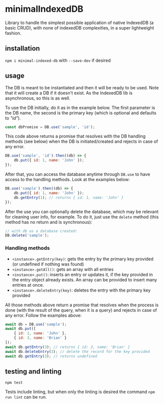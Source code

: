 # minimalIndexedDB

Library to handle the simplest possible application of native IndexedDB (a basic CRUD), with none of indexedDB complexities, in a super lightweight fashion.

## installation

`npm i minimal-indexed-db` with `--save-dev` if desired


## usage

The DB is meant to be instantiated and then it will be ready to be used. Note that it will create a DB if it doesn't exist. As the IndexedDB lib is asynchronous, so this is as well.

To use the DB initially, do it as in the example below. The first parameter is the DB name, the second is the primary key (which is optional and defaults to _"id"_).

```javascript
const dbPromise = DB.use('sample', 'id');
```

This code above returns a promise that resolves with the DB handling methods (see below) when the DB is initiated/created and rejects in case of any error.

```javascript
DB.use('sample', 'id').then((db) => {
    db.put({ id: 1, name: 'John' });
});
```

After that, you can access the database anytime through `DB.use` to have access to the handling methods. Look at the examples below:

```javascript
DB.use('sample').then((db) => {
    db.put({ id: 1, name: 'John' });
    db.getEntry(1); // returns { id: 1, name: 'John' }
});
```

After the use you can optionally delete the database, which may be relevant for cleaning user info, for example. To do it, just use the `delete` method (this method has no return and is synchronous):

```javascript
// with db as a database created:
DB.delete('sample');
```

### Handling methods

- `<instance>.getEntry(key)`: gets the entry by the primary key provided (or undefined if nothing was found)
- `<instance>.getAll()`: gets an array with all entries
- `<instance>.put()`: inserts an entry or updates it, if the key provided in the entry object already exists. An array can be provided to insert many entries at once.
- `<instance>.deleteEntry(key)`: deletes the entry with the primary key provided

All those methods above return a promise that resolves when the process is done (with the result of the query, when it is a query) and rejects in case of any error. Follow the examples above:

```javascript
await db = DB.use('sample');
await db.put([
    { id: 1, name: 'John' },
    { id: 3, name: 'Brian' }
]);
await db.getEntry(3); // returns { id: 3, name: 'Brian' }
await db.deleteEntry(3); // delete the record for the key provided
await db.getEntry(3); // returns undefined
```

## testing and linting

```
npm test
```
Tests include linting, but when only the linting is desired the command `npm run lint` can be run.